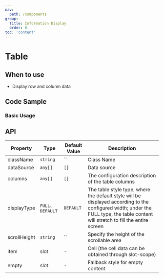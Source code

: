 ```yaml
---
nav:
  path: /components
group:
  title: Information Display
  order: 8
toc: 'content'
---
```


# Table

## When to use

- Display row and column data

## Code Sample

### Basic Usage

<code src="../../demo/pages/Table/index"></code>

## API

| Property     | Type           | Default Value | Description|
|--------------|----------------|--------------| ---------------------- |
| className    | `string`       | ``           | Class Name |
| dataSource   | `any[]`        | `[]`         | Data source        |
| columns      | `any[]`        | `[]`         | The configuration description of the table columns |
| displayType  | `FULL、DEFAULT` | `DEFAULT`    | The table style type, where the default style will be displayed according to the configured width; under the FULL type, the table content will stretch to fill the entire screen |
| scrollHeight | `string`       | ``           | Specify the height of the scrollable area |
| item         | slot          | -            | Cell (the cell data can be obtained through slot-scope) |
| empty        | slot          | -            | Fallback style for empty content |

